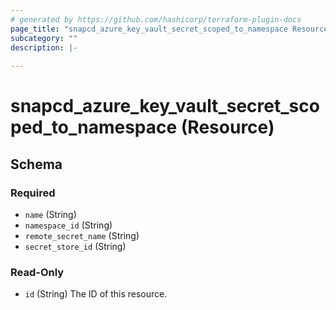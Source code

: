 ```yaml
---
# generated by https://github.com/hashicorp/terraform-plugin-docs
page_title: "snapcd_azure_key_vault_secret_scoped_to_namespace Resource - snapcd"
subcategory: ""
description: |-
  
---
```


# snapcd_azure_key_vault_secret_scoped_to_namespace (Resource)





<!-- schema generated by tfplugindocs -->
## Schema

### Required

- `name` (String)
- `namespace_id` (String)
- `remote_secret_name` (String)
- `secret_store_id` (String)

### Read-Only

- `id` (String) The ID of this resource.
